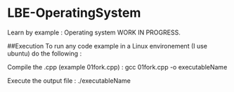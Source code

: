 LBE-OperatingSystem
===================

Learn by example : Operating system 
WORK IN PROGRESS.

##Execution
To run any code example in a Linux environement (I use ubuntu) do the following :

Compile the .cpp (example 01fork.cpp) :
    gcc 01fork.cpp -o executableName    
  
Execute the output file :
    ./executableName

